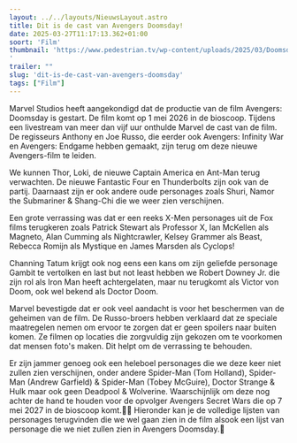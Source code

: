 ```yaml
---
layout: ../../layouts/NieuwsLayout.astro
title: Dit is de cast van Avengers Doomsday!
date: 2025-03-27T11:17:13.362+01:00
soort: 'Film'
thumbnail: 'https://www.pedestrian.tv/wp-content/uploads/2025/03/Doomsday-cast-list.jpg
'
trailer: ""
slug: 'dit-is-de-cast-van-avengers-doomsday'
tags: ["Film"]
---
```


Marvel Studios heeft aangekondigd dat de productie van de film Avengers:
Doomsday is gestart. De film komt op 1 mei 2026 in de bioscoop. Tijdens een
livestream van meer dan vijf uur onthulde Marvel de cast van de film. De
regisseurs Anthony en Joe Russo, die eerder ook Avengers: Infinity War en
Avengers: Endgame hebben gemaakt, zijn terug om deze nieuwe Avengers-film te
leiden.

We kunnen Thor, Loki, de nieuwe Captain America en Ant-Man terug verwachten. De
nieuwe Fantastic Four en Thunderbolts zijn ook van de partij. Daarnaast zijn er
ook andere oude personages zoals Shuri, Namor the Submariner & Shang-Chi die we
weer zien verschijnen.

Een grote verrassing was dat er een reeks X-Men personages uit de Fox films
terugkeren zoals Patrick Stewart als Professor X, Ian McKellen als Magneto, Alan
Cumming als Nightcrawler, Kelsey Grammer als Beast, Rebecca Romijn als Mystique
en James Marsden als Cyclops!

Channing Tatum krijgt ook nog eens een kans om zijn geliefde personage Gambit te
vertolken en last but not least hebben we Robert Downey Jr. die zijn rol als
Iron Man heeft achtergelaten, maar nu terugkomt als Victor von Doom, ook wel
bekend als Doctor Doom.

Marvel bevestigde dat er ook veel aandacht is voor het beschermen van de
geheimen van de film. De Russo-broers hebben verklaard dat ze speciale
maatregelen nemen om ervoor te zorgen dat er geen spoilers naar buiten komen. Ze
filmen op locaties die zorgvuldig zijn gekozen om te voorkomen dat mensen foto's
maken. Dit helpt om de verrassing te behouden.

Er zijn jammer genoeg ook een heleboel personages die we deze keer niet zullen
zien verschijnen, onder andere Spider-Man (Tom Holland), Spider-Man (Andrew
Garfield) & Spider-Man (Tobey McGuire), Doctor Strange & Hulk maar ook geen
Deadpool & Wolverine. Waarschijnlijk om deze nog achter de hand te houden voor
de opvolger Avengers Secret Wars die op 7 mei 2027 in de bioscoop komt.
Hieronder kan je de volledige lijsten van personages terugvinden die we wel gaan
zien in de film alsook een lijst van personage die we niet zullen zien in
Avengers Doomsday.